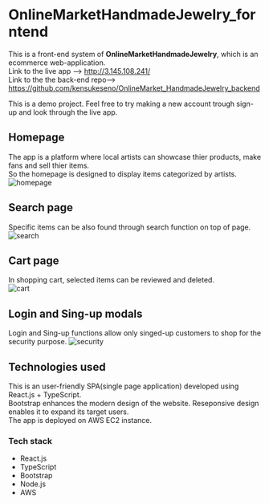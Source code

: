 # OnlineMarketHandmadeJewelry_forntend
This is a front-end system of <strong>OnlineMarketHandmadeJewelry</strong>, which is an ecommerce web-application.<br />
Link to the live app --> http://3.145.108.241/<br />
Link to the the back-end repo--> 
<a>https://github.com/kensukeseno/OnlineMarket_HandmadeJewelry_backend</a> <br />

This is a demo project. Feel free to try making a new account trough sign-up and look through the live app.<br />

## Homepage
The app is a platform where local artists can showcase thier products, make fans and sell thier items.<br />
So the homepage is designed to display items categorized by artists.<br />
![homepage](https://github.com/kensukeseno/OnlineMarketHandmadeJewelry_forntend/assets/146391922/3e66aa7e-ed71-410b-bbe1-50dcc14fe703)

## Search page
Specific items can be also found through search function on top of page.<br />
![search](https://github.com/kensukeseno/OnlineMarketHandmadeJewelry_forntend/assets/146391922/2473bd3b-911e-47d4-aec8-2405cf0ef6c8)

## Cart page
In shopping cart, selected items can be reviewed and deleted.<br />
![cart](https://github.com/kensukeseno/OnlineMarketHandmadeJewelry_forntend/assets/146391922/27da05b4-8b54-4d88-839d-b6b2a191bf31)

## Login and Sing-up modals
Login and Sing-up functions allow only singed-up customers to shop for the security purpose.
![security](https://github.com/kensukeseno/OnlineMarketHandmadeJewelry_forntend/assets/146391922/a91f7715-3b8a-4eb8-bc77-6d43a4cfd56f)

## Technologies used
This is an user-friendly SPA(single page application) developed using React.js + TypeScript.<br />
Bootstrap enhances the modern design of the website. Reseponsive design enables it to expand its target users.<br />
The app is deployed on AWS EC2 instance.
### Tech stack
- React.js
- TypeScript
- Bootstrap
- Node.js
- AWS
